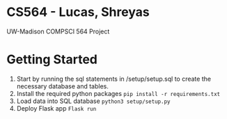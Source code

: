 # CS564 - Lucas, Shreyas
UW-Madison COMPSCI 564 Project

# Getting Started
1. Start by running the sql statements in /setup/setup.sql to create the necessary database and tables.
2. Install the required python packages ```pip install -r requirements.txt```
3. Load data into SQL database ```python3 setup/setup.py```
4. Deploy Flask app ```Flask run```